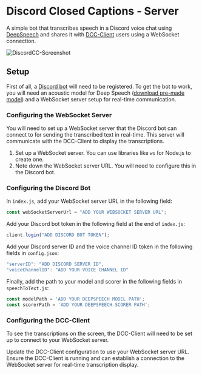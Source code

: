 
# Discord Closed Captions - Server

A simple bot that transcribes speech in a Discord voice chat using [DeepSpeech](https://github.com/mozilla/DeepSpeech) and shares it with [DCC-Client](https://github.com/ilyatsykunov/discordcc-client) users using a WebSocket connection.

![DiscordCC-Screenshot](https://user-images.githubusercontent.com/37341595/118252568-d0749380-b4a0-11eb-8efa-e37de031c247.jpg)

## Setup

First of all, a [Discord bot](https://discord.com/developers/applications) will need to be registered. To get the bot to work, you will need an acoustic model for Deep Speech ([download pre-made model](https://github.com/mozilla/DeepSpeech/releases/tag/v0.9.3)) and a WebSocket server setup for real-time communication.

### Configuring the WebSocket Server

You will need to set up a WebSocket server that the Discord bot can connect to for sending the transcribed text in real-time. This server will communicate with the DCC-Client to display the transcriptions.

1. Set up a WebSocket server. You can use libraries like `ws` for Node.js to create one.
2. Note down the WebSocket server URL. You will need to configure this in the Discord bot.

### Configuring the Discord Bot

In `index.js`, add your WebSocket server URL in the following field:

```javascript
const webSocketServerUrl = "ADD YOUR WEBSOCKET SERVER URL";
```

Add your Discord bot token in the following field at the end of `index.js`:

```javascript
client.login("ADD DISCORD BOT TOKEN");
```

Add your Discord server ID and the voice channel ID token in the following fields in `config.json`:

```javascript
"serverID": "ADD DISCORD SERVER ID",
"voiceChannelID": "ADD YOUR VOICE CHANNEL ID"
```

Finally, add the path to your model and scorer in the following fields in `speechToText.js`:

```javascript
const modelPath = 'ADD YOUR DEEPSPEECH MODEL PATH';
const scorerPath = 'ADD YOUR DEEPSPEECH SCORER PATH';
```

### Configuring the DCC-Client

To see the transcriptions on the screen, the DCC-Client will need to be set up to connect to your WebSocket server.

Update the DCC-Client configuration to use your WebSocket server URL.
Ensure the DCC-Client is running and can establish a connection to the WebSocket server for real-time transcription display.
